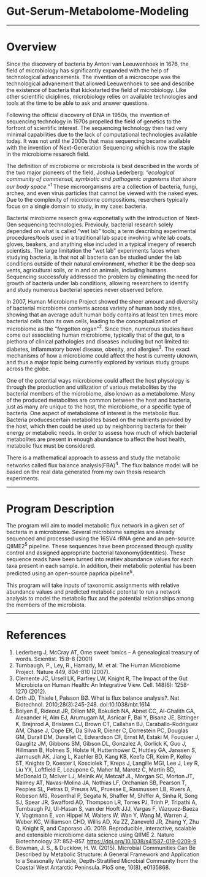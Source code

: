 # Gut-Serum-Metabolome-Modeling
---
# Overview

Since the discovery of bacteria by Antoni van Leeuwenhoek in 1676, the field of microbiology has significantly expanded with the help of technological advancements. The invention of a microscope was the technological advanement that allowed Leeuwenhoek to see and describe the existence of bacteria that kickstarted the field of microbiology. Like other scientific diciplines, microbiology relies on available technologies and tools at the time to be able to ask and answer questions. 

Following the official discovery of DNA in 1950s, the invention of sequencing technology in 1970s propelled the field of genetics to the forfront of scientific interest. The sequencing technology then had very minimal capabilities due to the lack of computational technologies available today. It was not until the 2000s that mass sequencing became available with the invention of Next-Generation Sequencing which is now the staple in the microbiome resarech field. 

The definition of microbiome or microbiota is best described in the words of the two major pioneers of the field, Joshua Lederberg: *“ecological community of commensal, symbiotic and pathogenic organisms that share our body space.”$^{1}$* These microorganisms are a collection of bacteria, fungi, archea, and even virus particles that cannot be viewed with the naked eyes. Due to the complexity of microbiome compositions, reserchers typically focus on a single domain to study, in my case: bacteria. 

Bacterial mirobiome reserch grew exponetially with the introduction of Next-Gen sequencing technologies. Previouly, bacterial research solely depended on what is called "wet lab" tools; a term describing experimental procedures/tools used in a traditional lab space involving white lab coats, gloves, beakers, and anything else included in a typical imegery of reserch scientists. The large limitation the "wet lab" experiments faces when studying bacteria, is that not all bacteria can be studied under the lab conditions outside of their natural environment, whether it be the deep sea vents, agricultural soils, or in and on animals, including humans. Sequencing successfuly addressed the problem by eliminating the need for growth of bacteria under lab conditions, allowing researchers to identify and study numerous bacterial species never observed before.

In 2007, Human Microbiome Project showed the sheer amount and diversity of bacterial microbiome contents across variety of human body sites, showing that an average adult human body contains at least ten times more bacterial cells than its own cells, leading to the conceptualization of microbiome as the "forgotten organ"$^{2}$. Since then, numerous studies have come out associating human microbiome, typically that of the gut, to a plethora of clinical pathologies and diseases including but not limited to: diabetes, inflammatory bowel disease, obesity, and allergies$^{3}$. The exact mechanisms of how a microbiome could affect the host is currenty uknown, and thus a major topic being currently explored by various study groups across the globe. 

One of the potential ways microbiome could affect the host physology is through the production and utilization of various metabolites by the bacterial members of the microbiome, also known as a metabolome. Many of the produced metabolites are common between the host and bacteria, just as many are unique to the host, the microbiome, or a specific type of bacteria. One aspect of metabolome of interest is the metabolic flux. Bacteria producescertain metabolites based on the nutrients provided by the host, which then could be used up by neighboring bacteria for their energy or metabolic needs. In order to assess how much of which bacterial metabolites are present in enough abundance to affect the host health, metabolic flux must be considered. 

There is a mathematical approach to assess and study the metabolic networks called flux balance analysis(FBA)$^{4}$. The flux balance model will be based on the real data generated from my own thesis research experiments.  

---
# Program Description

The program will aim to model metabolic flux network in a given set of bacteria in a microbiome. Several microbiome samples are already sequenced and processed using the 16SV4 rRNA gene and an pen-source QIIME2${^5}$ pipeline. These sequences have been processed through quality control and assigned appropriate bacterial taxonomy(identities). These sequence reads have been turned into reatiev abundance values for each taxa present in each sample. In addition, their metabolic potential has been predicted using an open-source paprica pipeline$^{6}$. 

This program will take inputs of taxonomic assignments with relative abundance values and predicted metabolic potental to run a network analysis to model the metabolic flux and the potential relationships among the members of the microbiota. 

---
# References

1. Lederberg J, McCray AT, Ome sweet ‘omics – A genealogical treasury of words. Scientist. 15:8-8 (2001)
2. Turnbaugh, P., Ley, R., Hamady, M. et al. The Human Microbiome Project. Nature 449, 804–810 (2007). 
3. Clemente JC, Ursell LK, Parfrey LW, Knight R, The Impact of the Gut Microbiota on Human Health: An Integrative View. Cell. 148(6): 1258-1270 (2012).
4. Orth JD, Thiele I, Palsson BØ. What is flux balance analysis?. Nat Biotechnol. 2010;28(3):245-248. doi:10.1038/nbt.1614
5. Bolyen E, Rideout JR, Dillon MR, Bokulich NA, Abnet CC, Al-Ghalith GA, Alexander H, Alm EJ, Arumugam M, Asnicar F, Bai Y, Bisanz JE, Bittinger K, Brejnrod A, Brislawn CJ, Brown CT, Callahan BJ, Caraballo-Rodríguez AM, Chase J, Cope EK, Da Silva R, Diener C, Dorrestein PC, Douglas GM, Durall DM, Duvallet C, Edwardson CF, Ernst M, Estaki M, Fouquier J, Gauglitz JM, Gibbons SM, Gibson DL, Gonzalez A, Gorlick K, Guo J, Hillmann B, Holmes S, Holste H, Huttenhower C, Huttley GA, Janssen S, Jarmusch AK, Jiang L, Kaehler BD, Kang KB, Keefe CR, Keim P, Kelley ST, Knights D, Koester I, Kosciolek T, Kreps J, Langille MGI, Lee J, Ley R, Liu YX, Loftfield E, Lozupone C, Maher M, Marotz C, Martin BD, McDonald D, McIver LJ, Melnik AV, Metcalf JL, Morgan SC, Morton JT, Naimey AT, Navas-Molina JA, Nothias LF, Orchanian SB, Pearson T, Peoples SL, Petras D, Preuss ML, Pruesse E, Rasmussen LB, Rivers A, Robeson MS, Rosenthal P, Segata N, Shaffer M, Shiffer A, Sinha R, Song SJ, Spear JR, Swafford AD, Thompson LR, Torres PJ, Trinh P, Tripathi A, Turnbaugh PJ, Ul-Hasan S, van der Hooft JJJ, Vargas F, Vázquez-Baeza Y, Vogtmann E, von Hippel M, Walters W, Wan Y, Wang M, Warren J, Weber KC, Williamson CHD, Willis AD, Xu ZZ, Zaneveld JR, Zhang Y, Zhu Q, Knight R, and Caporaso JG. 2019. Reproducible, interactive, scalable and extensible microbiome data science using QIIME 2. Nature Biotechnology 37: 852–857. https://doi.org/10.1038/s41587-019-0209-9
6. Bowman, J. S., & Ducklow, H. W. (2015). Microbial Communities Can Be Described by Metabolic Structure: A General Framework and Application to a Seasonally Variable, Depth-Stratified Microbial Community from the Coastal West Antarctic Peninsula. PloS one, 10(8), e0135868.

